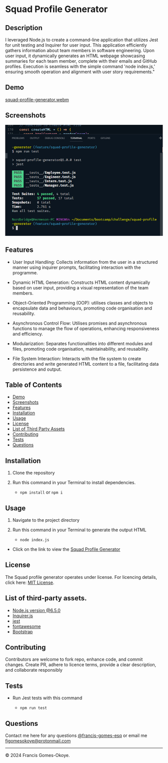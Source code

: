 # Squad Profile Generator

## Description

I leveraged Node.js to create a command-line application that utilizes Jest for unit testing and Inquirer for user input. This application efficiently gathers information about team members in software engineering. Upon user input, it dynamically generates an HTML webpage showcasing summaries for each team member, complete with their emails and GitHub profiles. Execution is seamless with the simple command 'node index.js,' ensuring smooth operation and alignment with user story requirements."

## Demo

[squad-profile-generator.webm](https://github.com/francis-gomes-esq/squad-profile-generator/assets/152029704/ddbf2b38-da6a-4700-940c-f50f142783a5)

## Screenshots

![test run](./assets/images/passing-tests-00.png)

## Features

-   User Input Handling: Collects information from the user in a structured manner using inquirer prompts, facilitating interaction with the programme.

-   Dynamic HTML Generation: Constructs HTML content dynamically based on user input, providing a visual representation of the team members.

-   Object-Oriented Programming (OOP): utilises classes and objects to encapsulate data and behaviours, promoting code organisation and reusability.

-   Asynchronous Control Flow: Utilises promises and asynchronous functions to manage the flow of operations, enhancing responsiveness and efficiency.

-   Modularization: Separates functionalities into different modules and files, promoting code organisation, maintainability, and reusability.

-   File System Interaction: Interacts with the file system to create directories and write generated HTML content to a file, facilitating data persistence and output.

## Table of Contents

-   [Demo](#demo)
-   [Screenshots](#screenshots)
-   [Features](#features)
-   [Installation](#installation)
-   [Usage](#usage)
-   [License](#license)
-   [List of Third Party Assets](#list-of-third-party-assets)
-   [Contributing](#contributing)
-   [Tests](#tests)
-   [Questions](#questions)

## Installation

1. Clone the repository

2. Run this command in your Terminal to install dependencies.

    - `npm install` or `npm i`

## Usage

1. Navigate to the project directory

2. Run this command in your Terminal to generate the output HTML

    - `node index.js`

-   Click on the link to view the [Squad Profile Generator](https://francis-gomes-esq.github.io/squad-profile-generator/)

## License

The Squad profile generator operates under license. For licencing details, click here: [MIT License](https://github.com/francis-gomes-esq/squad-profile-generator?tab=MIT-1-ov-file).

## List of third-party assets.

-   [Node.js version @6.5.0](https://nodejs.org/docs/latest/api/fs.html)
-   [Inquirer.js](https://www.npmjs.com/package/inquirer)
-   [jest](https://jestjs.io/)
-   [fontawesome](https://kit.fontawesome.com/c502137733.js)
-   [Bootstrap](https://stackpath.bootstrapcdn.com/bootstrap/4.3.1/css/bootstrap.min.css)

## Contributing

Contributors are welcome to fork repo, enhance code, and commit changes. Create PR, adhere to licence terms, provide a clear description, and collaborate responsibly

## Tests

-   Run Jest tests with this command

    -   `npm run test`

## Questions

Contact me here for any questions [@francis-gomes-esq](https://github.com/francis-gomes-esq) or email me [figomesokoye@protonmail.com](mailto:figomesokoye@protonmail.com)

---

© 2024 Francis Gomes-Okoye.
